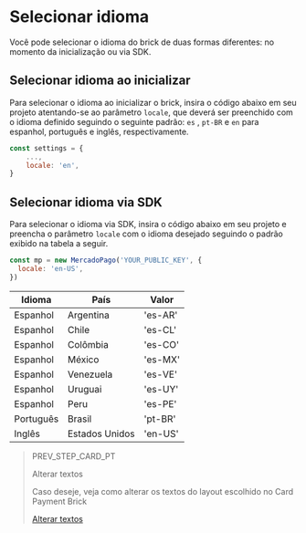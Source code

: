 # Selecionar idioma 

Você pode selecionar o idioma do brick de duas formas diferentes: no momento da inicialização ou via SDK.

## Selecionar idioma ao inicializar

Para selecionar o idioma ao inicializar o brick, insira o código abaixo em seu projeto atentando-se ao parâmetro `locale`, que deverá ser preenchido com o idioma definido seguindo o seguinte padrão: `es` , `pt-BR`  e `en` para espanhol, português e inglês, respectivamente.

```javascript
const settings = {
    ...,
    locale: 'en',
}
```

## Selecionar idioma via SDK

Para selecionar o idioma via SDK, insira o código abaixo em seu projeto e preencha o parâmetro `locale` com o idioma desejado seguindo o padrão exibido na tabela a seguir.

```javascript
const mp = new MercadoPago('YOUR_PUBLIC_KEY', {
  locale: 'en-US',
})
```

| Idioma | País | Valor |
|--- |--- |--- |
| Espanhol | Argentina | 'es-AR' |
| Espanhol | Chile | 'es-CL' |
| Espanhol | Colômbia | 'es-CO' |
| Espanhol | México | ​​'es-MX' |
| Espanhol | Venezuela | 'es-VE' |
| Espanhol | Uruguai | 'es-UY' |
| Espanhol | Peru | 'es-PE' |
| Português | Brasil | 'pt-BR' |
| Inglês | Estados Unidos | 'en-US' |

> PREV_STEP_CARD_PT
>
> Alterar textos
>
> Caso deseje, veja como alterar os textos do layout escolhido no Card Payment Brick
>
> [Alterar textos](/developers/pt/docs/checkout-bricks-beta/additional-customization/modify-texts)